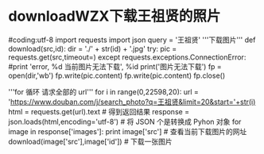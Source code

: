 # downloadWZX下载王祖贤的照片
#coding:utf-8
import requests
import json
query = '王祖贤'
'''下载图片'''
def download(src,id):
    dir = './' + str(id) + '.jpg'
    try:
        pic = requests.get(src,timeout=)
    except requests.exceptions.ConnectionError:
        #print 'error, %d 当前图片无法下载', %id
        print('图片无法下载')
    fp = open(dir,'wb')
    fp.write(pic.content)
    fp.write(pic.content)
    fp.close()

'''for 循环 请求全部的 url'''
for i in range(0,22598,20):
    url = 'https://www.douban.com/j/search_photo?q=王祖贤&limit=20&start='+str(i)
    html = requests.get(url).text   # 得到返回结果
    response = json.loads(html,encoding='utf-8') # 将 JSON 个是转换成 Pyhon 对象
    for image in response['images']:
        print image['src'] # 查看当前下载图片的网址
        download(image['src'],image['id']) # 下载一张图片
